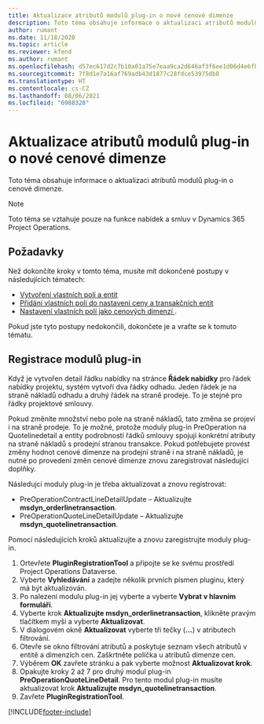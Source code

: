 ```yaml
---
title: Aktualizace atributů modulů plug-in o nové cenové dimenze
description: Toto téma obsahuje informace o aktualizaci atributů modulů plug-in o cenové dimenze.
author: rumant
ms.date: 11/18/2020
ms.topic: article
ms.reviewer: kfend
ms.author: rumant
ms.openlocfilehash: d57ec617d2c7b10a01a75e7eaa9ca2d646af3f6ee1d06d4e6fb228fc0533da27
ms.sourcegitcommit: 7f8d1e7a16af769adb43d1877c28fdce53975db8
ms.translationtype: HT
ms.contentlocale: cs-CZ
ms.lasthandoff: 08/06/2021
ms.locfileid: "6988328"
---
```

# <a name="update-plug-in-attributes-with-new-pricing-dimensions"></a>Aktualizace atributů modulů plug-in o nové cenové dimenze

Toto téma obsahuje informace o aktualizaci atributů modulů plug-in o cenové dimenze.

> [!NOTE]
> Toto téma se vztahuje pouze na funkce nabídek a smluv v Dynamics 365 Project Operations.

## <a name="prerequisites"></a>Požadavky
Než dokončíte kroky v tomto téma, musíte mít dokončené postupy v následujících tématech:

  - [Vytvoření vlastních polí a entit](create-custom-fields-entities-pricing-dimensions.md) 
  - [Přidání vlastních polí do nastavení ceny a transakčních entit ](add-custom-fields-price-setup-transactional-entities.md)
  - [Nastavení vlastních polí jako cenových dimenzí ](set-up-custom-fields-pricing-dimensions.md). 
  
Pokud jste tyto postupy nedokončili, dokončete je a vraťte se k tomuto tématu.

## <a name="register-a-plug-in"></a>Registrace modulů plug-in
Když je vytvořen detail řádku nabídky na stránce **Řádek nabídky** pro řádek nabídky projektu, systém vytvoří dva řádky odhadu. Jeden řádek je na straně nákladů odhadu a druhý řádek na straně prodeje. To je stejné pro řádky projektové smlouvy.

Pokud změníte množství nebo pole na straně nákladů, tato změna se projeví i na straně prodeje. To je možné, protože moduly plug-in PreOperation na Quotelinedetail a entity podrobností řádků smlouvy spojují konkrétní atributy na straně nákladů s prodejní stranou transakce. Pokud potřebujete provést změny hodnot cenové dimenze na prodejní straně i na straně nákladů, je nutné po provedení změn cenové dimenze znovu zaregistrovat následující doplňky.

Následujcí moduly plug-in je třeba aktualizovat a znovu registrovat:

- PreOperationContractLineDetailUpdate – Aktualizujte **msdyn_orderlinetransaction**.
- PreOperationQuoteLineDetailUpdate – Aktualizujte **msdyn_quotelinetransaction**.

Pomocí následujících kroků aktualizujte a znovu zaregistrujte moduly plug-in.

1. Ortevřete **PluginRegistrationTool** a připojte se ke svému prostředí Project Operations Dataverse.
2. Vyberte **Vyhledávání** a zadejte několik prvních písmen pluginu, který má být aktualizován.
3. Po nalezení modulu plug-in jej vyberte a vyberte **Vybrat v hlavním formuláři**.
4. Vyberte krok **Aktualizujte msdyn_orderlinetransaction**, klikněte pravým tlačítkem myši a vyberte **Aktualizovat**.
5. V dialogovém okně **Aktualizovat** vyberte tři tečky (**...**) v atributech filtrování.
6. Otevře se okno filtrování atributů a poskytuje seznam všech atributů v entitě a dimenzích cen. Zaškrtněte políčka u atributů dimenze cen.
7. Výběrem **OK** zavřete stránku a pak vyberte možnost **Aktualizovat krok**.
8. Opakujte kroky 2 až 7 pro druhý modul plug-in **PreOperationQuoteLineDetail**. Pro tento modul plug-in musíte aktualizovat krok **Aktualizujte msdyn_quotelinetransaction**.
9. Zavřete **PluginRegistrationTool**.


[!INCLUDE[footer-include](../includes/footer-banner.md)]